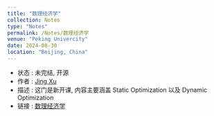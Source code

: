 ```yaml
---
title: "数理经济学"
collection: Notes
type: "Notes"
permalink: /Notes/数理经济学
venue: "Peking Univercity"
date: 2024-08-30
location: "Beijing, China"
---
```


- 状态 : 未完结, 开源
- 作者 : [Jing Xu](https://iculizhi.github.io/)
- 描述 : 这门是新开课, 内容主要涵盖 Static Optimization 以及 Dynamic Optimization
- 链接 : [数理经济学](https://github.com/ICUlizhi/2025-Mathematical-Economics)